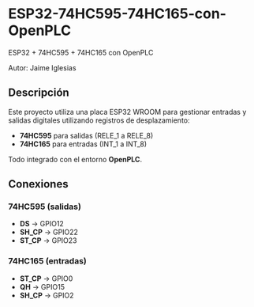 # ESP32-74HC595-74HC165-con-OpenPLC
ESP32 + 74HC595 + 74HC165 con OpenPLC

Autor: Jaime Iglesias

## Descripción

Este proyecto utiliza una placa ESP32 WROOM para gestionar entradas y salidas digitales utilizando registros de desplazamiento:
- **74HC595** para salidas (RELE_1 a RELE_8)
- **74HC165** para entradas (INT_1 a INT_8)

Todo integrado con el entorno **OpenPLC**.

## Conexiones

### 74HC595 (salidas)
- **DS** → GPIO12
- **SH_CP** → GPIO22
- **ST_CP** → GPIO23

### 74HC165 (entradas)

- **ST_CP** → GPIO0
- **QH** → GPIO15
- **SH_CP** → GPIO2
